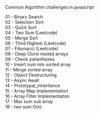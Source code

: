 Common Algorithm challenges in javascript

01 - Binary Search\
02 - Selection Sort\
03 - Quick Sort\
04 - Two Sum (Leetcode)\
05 - Merge Sort\
06 - Third Highest (Leetcode)\
07 - Fibonacci (Leetcode)\
08 - Deep Clone nested arrays\
09 - Check parentheses\
10 - Insert num into sorted array\
11 - Merge sorted array\
12 - Object Destructuring\
13 - Async Await\
14 - Prototypal_inheritance\
15 - Array Map Implementation\
16 - Array Filter Implementation\
17 - Max sum sub array\
18 - two sum O(n)

